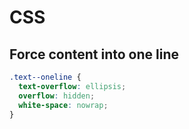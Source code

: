 # CSS

## Force content into one line

``` css
.text--oneline {
  text-overflow: ellipsis; 
  overflow: hidden; 
  white-space: nowrap;
}
```
